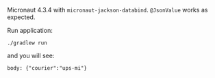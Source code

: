 Micronaut 4.3.4 with `micronaut-jackson-databind`.
`@JsonValue` works as expected.

Run application:
```
./gradlew run
```

and you will see:
```
body: {"courier":"ups-mi"}
```
